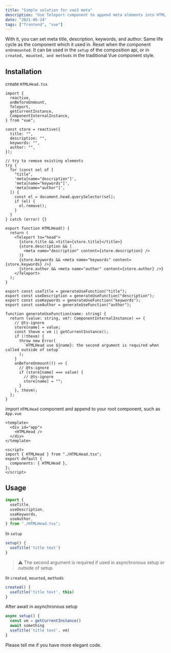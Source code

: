 ```yaml
---
title: "Simple solution for vue3 meta"
description: "Use Teleport component to append meta elements into HTML head."
date: "2021-06-24"
tags: ["frontend", "vue"]
---
```


With it, you can set meta title, description, keywords, and author. Same life cycle as the component which it used in. Reset when the component `onUnmounted`. It can be used in the `setup` of the composition api, or in `created, mounted, and methods` in the traditional Vue component style.

## Installation

create `HTMLHead.tsx`

```tsx
import {
  reactive,
  onBeforeUnmount,
  Teleport,
  getCurrentInstance,
  ComponentInternalInstance,
} from "vue";

const store = reactive({
  title: "",
  description: "",
  keywords: "",
  author: "",
});

// try to remove existing elements
try {
  for (const sel of [
    "title",
    'meta[name="description"]',
    'meta[name="keywords"]',
    'meta[name="author"]',
  ]) {
    const el = document.head.querySelector(sel);
    if (el) {
      el.remove();
    }
  }
} catch (error) {}

export function HTMLHead() {
  return (
    <Teleport to="head">
      {store.title && <title>{store.title}</title>}
      {store.description && (
        <meta name="description" content={store.description} />
      )}
      {store.keywords && <meta name="keywords" content={store.keywords} />}
      {store.author && <meta name="author" content={store.author} />}
    </Teleport>
  );
}

export const useTitle = generateUseFunction("title");
export const useDescription = generateUseFunction("description");
export const useKeywords = generateUseFunction("keywords");
export const useAuthor = generateUseFunction("author");

function generateUseFunction(name: string) {
  return (value: string, vm?: ComponentInternalInstance) => {
    // @ts-ignore
    store[name] = value;
    const thevm = vm || getCurrentInstance();
    if (!thevm) {
      throw new Error(
        `HTMLHead use ${name}: the second argument is required when called outside of setup`
      );
    }
    onBeforeUnmount(() => {
      // @ts-ignore
      if (store[name] === value) {
        // @ts-ignore
        store[name] = "";
      }
    }, thevm);
  };
}
```

import `HTMLHead` component and append to your root component, such as `App.vue`

```vue
<template>
  <div id="app">
    <HTMLHead />
  </div>
</template>

<script>
import { HTMLHead } from "./HTMLHead.tsx";
export default {
  components: { HTMLHead },
};
</script>
```

## Usage

```ts
import {
  useTitle,
  useDescription,
  useKeywords,
  useAuthor,
} from "./HTMLHead.tsx";
```

In `setup`

```ts
setup() {
  useTitle('title text')
}
```

> :warning: The second argument is required if used in asynchronous setup or outside of setup.

In `created`, `mounted`, `methods`

```ts
created() {
  useTitle('title text', this)
}
```

After await in asynchronous setup

```ts
async setup() {
  const vm = getCurrentInstance()
  await something
  useTitle('title text', vm)
}
```

Please tell me if you have more elegant code.
